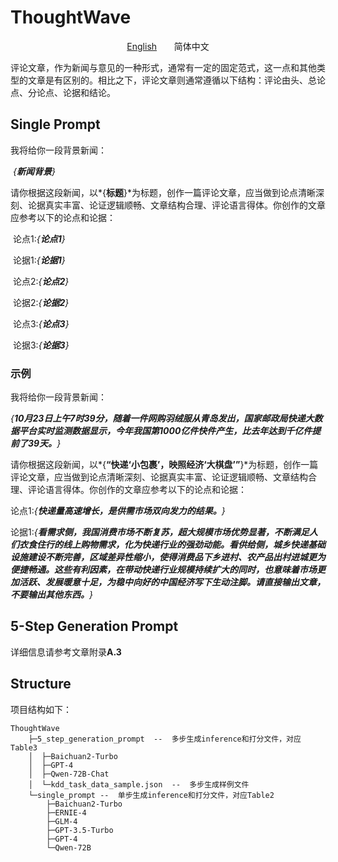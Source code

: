# ThoughtWave

<p align="center"><a href='./README.md'>English</a>&nbsp;&nbsp;&nbsp;&nbsp;&nbsp;&nbsp;&nbsp;简体中文</p>

​	评论文章，作为新闻与意见的一种形式，通常有一定的固定范式，这一点和其他类型的文章是有区别的。相比之下，评论文章则通常遵循以下结构：评论由头、总论点、分论点、论据和结论。



## Single Prompt

我将给你一段背景新闻：

​	*{**新闻背景**}*

请你根据这段新闻，以*{**标题**}*为标题，创作一篇评论文章，应当做到论点清晰深刻、论据真实丰富、论证逻辑顺畅、文章结构合理、评论语言得体。你创作的文章应参考以下的论点和论据：

​	论点1:*{**论点1**}*

​	论据1:*{**论据1**}*

​	论点2:*{**论点2**}*

​	论据2:*{**论据2**}*

​	论点3:*{**论点3**}*

​	论据3:*{**论据3**}*

### 示例

我将给你一段背景新闻：

​	*{**10月23日上午7时39分，随着一件网购羽绒服从青岛发出，国家邮政局快递大数据平台实时监测数据显示，今年我国第1000亿件快件产生，比去年达到千亿件提前了39天。**}*

请你根据这段新闻，以*{**“快递‘小包裹’，映照经济‘大棋盘’”**}*为标题，创作一篇评论文章，应当做到论点清晰深刻、论据真实丰富、论证逻辑顺畅、文章结构合理、评论语言得体。你创作的文章应参考以下的论点和论据：

​	论点1:*{**快递量高速增长，是供需市场双向发力的结果。**}*

​	论据1:*{**看需求侧，我国消费市场不断复苏，超大规模市场优势显著，不断满足人们衣食住行的线上购物需求，化为快递行业的强劲动能。看供给侧，城乡快递基础设施建设不断完善，区域差异性缩小，使得消费品下乡进村、农产品出村进城更为便捷畅通。这些有利因素，在带动快递行业规模持续扩大的同时，也意味着市场更加活跃、发展暖意十足，为稳中向好的中国经济写下生动注脚。请直接输出文章，不要输出其他东西。**}*



## 5-Step Generation Prompt

详细信息请参考文章附录**A.3**



## Structure

项目结构如下：

```
ThoughtWave
    ├─5_step_generation_prompt	--	多步生成inference和打分文件，对应Table3
    │  ├─Baichuan2-Turbo
    │  ├─GPT-4
    │  ├─Qwen-72B-Chat
    │  └─kdd_task_data_sample.json	--	多步生成样例文件
    └─single_prompt	--	单步生成inference和打分文件，对应Table2
        ├─Baichuan2-Turbo
        ├─ERNIE-4
        ├─GLM-4
        ├─GPT-3.5-Turbo
        ├─GPT-4
        └─Qwen-72B
```

